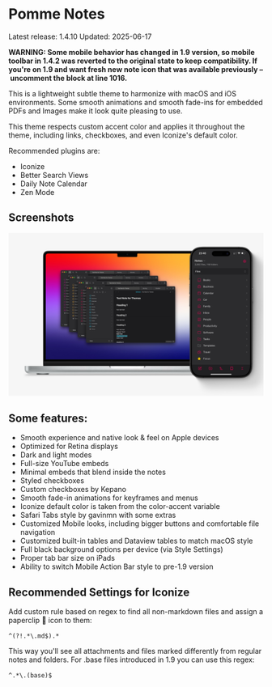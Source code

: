 # Pomme Notes
Latest release: 1.4.10
Updated: 2025-06-17

**WARNING: Some mobile behavior has changed in 1.9 version, so mobile toolbar in 1.4.2 was reverted to the original state to keep compatibility. If you're on 1.9 and want fresh new note icon that was available previously – uncomment the block at line 1016.**

This is a lightweight subtle theme to harmonize with macOS and iOS environments.
Some smooth animations and smooth fade-ins for embedded PDFs and Images make it look quite pleasing to use.

This theme respects custom accent color and applies it throughout the theme, including links, checkboxes, and even Iconize's default color.

Recommended plugins are:
- Iconize
- Better Search Views
- Daily Note Calendar
- Zen Mode

## Screenshots
![](https://github.com/MrParalloid/pomme-notes/blob/main/images/main.jpg)

## Some features:
- Smooth experience and native look & feel on Apple devices
- Optimized for Retina displays
- Dark and light modes
- Full-size YouTube embeds
- Minimal embeds that blend inside the notes
- Styled checkboxes
- Custom checkboxes by Kepano
- Smooth fade-in animations for keyframes and menus
- Iconize default color is taken from the color-accent variable
- Safari Tabs style by gavinmn with some extras
- Customized Mobile looks, including bigger buttons and comfortable file navigation
- Customized built-in tables and Dataview tables to match macOS style
- Full black background options per device (via Style Settings)
- Proper tab bar size on iPads
- Ability to switch Mobile Action Bar style to pre-1.9 version

## Recommended Settings for Iconize
Add custom rule based on regex to find all non-markdown files and assign a paperclip 📎 icon to them: 

```
^(?!.*\.md$).*
```
This way you'll see all attachments and files marked differently from regular notes and folders.
For .base files introduced in 1.9 you can use this regex:
```
^.*\.(base)$
```
